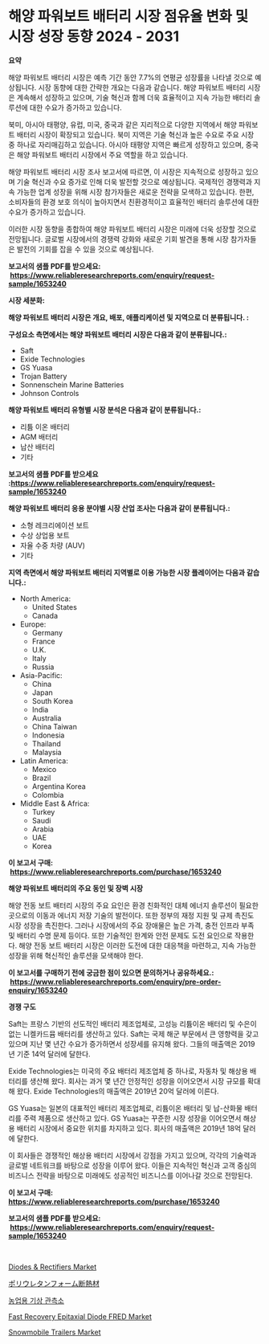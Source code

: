 <p><h1>해양 파워보트 배터리 시장 점유율 변화 및 시장 성장 동향 2024 - 2031</h1></p><p><strong>요약</strong></p>
<p><p>해양 파워보트 배터리 시장은 예측 기간 동안 7.7%의 연평균 성장률을 나타낼 것으로 예상됩니다. 시장 동향에 대한 간략한 개요는 다음과 같습니다. 해양 파워보트 배터리 시장은 계속해서 성장하고 있으며, 기술 혁신과 함께 더욱 효율적이고 지속 가능한 배터리 솔루션에 대한 수요가 증가하고 있습니다.</p><p> 북미, 아시아 태평양, 유럽, 미국, 중국과 같은 지리적으로 다양한 지역에서 해양 파워보트 배터리 시장이 확장되고 있습니다. 북미 지역은 기술 혁신과 높은 수요로 주요 시장 중 하나로 자리매김하고 있습니다. 아시아 태평양 지역은 빠르게 성장하고 있으며, 중국은 해양 파워보트 배터리 시장에서 주요 역할을 하고 있습니다.</p><p>해양 파워보트 배터리 시장 조사 보고서에 따르면, 이 시장은 지속적으로 성장하고 있으며 기술 혁신과 수요 증가로 인해 더욱 발전할 것으로 예상됩니다. 국제적인 경쟁력과 지속 가능한 업계 성장을 위해 시장 참가자들은 새로운 전략을 모색하고 있습니다. 한편, 소비자들의 환경 보호 의식이 높아지면서 친환경적이고 효율적인 배터리 솔루션에 대한 수요가 증가하고 있습니다.</p><p>이러한 시장 동향을 종합하여 해양 파워보트 배터리 시장은 미래에 더욱 성장할 것으로 전망됩니다. 글로벌 시장에서의 경쟁력 강화와 새로운 기회 발견을 통해 시장 참가자들은 발전의 기회를 잡을 수 있을 것으로 예상됩니다.</p></p>
<p><strong>보고서의 샘플 PDF를 받으세요: &nbsp;<a href="https://www.reliableresearchreports.com/enquiry/request-sample/1653240">https://www.reliableresearchreports.com/enquiry/request-sample/1653240</a></strong></p>
<p><strong>시장 세분화:</strong></p>
<p><strong> 해양 파워보트 배터리 시장은 개요, 배포, 애플리케이션 및 지역으로 더 분류됩니다. :</strong></p>
<p><strong>구성요소 측면에서는 해양 파워보트 배터리 시장은 다음과 같이 분류됩니다.:</strong></p>
<p><ul><li>Saft</li><li>Exide Technologies</li><li>GS Yuasa</li><li>Trojan Battery</li><li>Sonnenschein Marine Batteries</li><li>Johnson Controls</li></ul></p>
<p><strong> 해양 파워보트 배터리 유형별 시장 분석은 다음과 같이 분류됩니다.:</strong></p>
<p><ul><li>리튬 이온 배터리</li><li>AGM 배터리</li><li>납산 배터리</li><li>기타</li></ul></p>
<p><strong>보고서의 샘플 PDF를 받으세요 :<a href="https://www.reliableresearchreports.com/enquiry/request-sample/1653240">https://www.reliableresearchreports.com/enquiry/request-sample/1653240</a></strong></p>
<p><strong> 해양 파워보트 배터리 응용 분야별 시장 산업 조사는 다음과 같이 분류됩니다.:</strong></p>
<p><ul><li>소형 레크리에이션 보트</li><li>수상 상업용 보트</li><li>자율 수중 차량 (AUV)</li><li>기타</li></ul></p>
<p><strong>지역 측면에서 해양 파워보트 배터리 지역별로 이용 가능한 시장 플레이어는 다음과 같습니다.:</strong></p>
<p><ul>
    <li>
        North America:
        <ul>
            <li>United States</li>
            <li>Canada</li>
        </ul>
    </li>
    <li>
        Europe:
        <ul>
            <li>Germany</li>
            <li>France</li>
            <li>U.K.</li>
            <li>Italy</li>
            <li>Russia</li>
        </ul>
    </li>
    <li>
        Asia-Pacific:
        <ul>
            <li>China</li>
            <li>Japan</li>
            <li>South Korea</li>
            <li>India</li>
            <li>Australia</li>
            <li>China Taiwan</li>
            <li>Indonesia</li>
            <li>Thailand</li>
            <li>Malaysia</li>
        </ul>
    </li>
    <li>
        Latin America:
        <ul>
            <li>Mexico</li>
            <li>Brazil</li>
            <li>Argentina Korea</li>
            <li>Colombia</li>
        </ul>
    </li>
    <li>
        Middle East & Africa:
        <ul>
            <li>Turkey</li>
            <li>Saudi</li>
            <li>Arabia</li>
            <li>UAE</li>
            <li>Korea</li>
        </ul>
    </li>
    </ul></p>
<p><strong>이 보고서 구매: &nbsp;<a href="https://www.reliableresearchreports.com/purchase/1653240">https://www.reliableresearchreports.com/purchase/1653240</a></strong></p>
<p><strong>해양 파워보트 배터리의 주요 동인 및 장벽 시장</strong></p>
<p><p>해양 전동 보트 배터리 시장의 주요 요인은 환경 친화적인 대체 에너지 솔루션이 필요한 곳으로의 이동과 에너지 저장 기술의 발전이다. 또한 정부의 재정 지원 및 규제 촉진도 시장 성장을 촉진한다. 그러나 시장에서의 주요 장애물은 높은 가격, 충전 인프라 부족 및 배터리 수명 문제 등이다. 또한 기술적인 한계와 안전 문제도 도전 요인으로 작용한다. 해양 전동 보트 배터리 시장은 이러한 도전에 대한 대응책을 마련하고, 지속 가능한 성장을 위해 혁신적인 솔루션을 모색해야 한다.</p></p>
<p><strong>이 보고서를 구매하기 전에 궁금한 점이 있으면 문의하거나 공유하세요.: &nbsp;<a href="https://www.reliableresearchreports.com/enquiry/pre-order-enquiry/1653240">https://www.reliableresearchreports.com/enquiry/pre-order-enquiry/1653240</a></strong></p>
<p><strong>경쟁 구도</strong></p>
<p><p>Saft는 프랑스 기반의 선도적인 배터리 제조업체로, 고성능 리튬이온 배터리 및 수은이 없는 니켈카드뮴 배터리를 생산하고 있다. Saft는 국제 해군 부문에서 큰 영향력을 갖고 있으며 지난 몇 년간 수요가 증가하면서 성장세를 유지해 왔다. 그들의 매출액은 2019년 기준 14억 달러에 달한다.</p><p>Exide Technologies는 미국의 주요 배터리 제조업체 중 하나로, 자동차 및 해상용 배터리를 생산해 왔다. 회사는 과거 몇 년간 안정적인 성장을 이어오면서 시장 규모를 확대해 왔다. Exide Technologies의 매출액은 2019년 20억 달러에 이른다.</p><p>GS Yuasa는 일본의 대표적인 배터리 제조업체로, 리튬이온 배터리 및 납-산화물 배터리를 주력 제품으로 생산하고 있다. GS Yuasa는 꾸준한 시장 성장을 이어오면서 해상용 배터리 시장에서 중요한 위치를 차지하고 있다. 회사의 매출액은 2019년 18억 달러에 달한다.</p><p>이 회사들은 경쟁적인 해상용 배터리 시장에서 강점을 가지고 있으며, 각각의 기술력과 글로벌 네트워크를 바탕으로 성장을 이루어 왔다. 이들은 지속적인 혁신과 고객 중심의 비즈니스 전략을 바탕으로 미래에도 성공적인 비즈니스를 이어나갈 것으로 전망된다.</p></p>
<p><strong>이 보고서 구매: &nbsp; <a href="https://www.reliableresearchreports.com/purchase/1653240">https://www.reliableresearchreports.com/purchase/1653240</a></strong></p>
<p><strong>보고서의 샘플 PDF를 받으세요: &nbsp;<a href="https://www.reliableresearchreports.com/enquiry/request-sample/1653240">https://www.reliableresearchreports.com/enquiry/request-sample/1653240</a></strong><strong></strong></p>
<p>&nbsp;</p>
<p><p><a href="https://github.com/bmorecock/Market-Research-Report-List-2/blob/main/diodes-rectifiers-market.md">Diodes & Rectifiers Market</a></p><p><a href="https://medium.com/@briaabshire64/%E3%83%9D%E3%83%AA%E3%82%A6%E3%83%AC%E3%82%BF%E3%83%B3%E3%83%95%E3%82%A9%E3%83%BC%E3%83%A0%E6%96%AD%E7%86%B1%E6%9D%90%E5%B8%82%E5%A0%B4%E8%AA%BF%E6%9F%BB%E3%83%AC%E3%83%9D%E3%83%BC%E3%83%88-%E3%81%9D%E3%81%AE%E6%AD%B4%E5%8F%B2%E3%81%A82024%E5%B9%B4%E3%81%8B%E3%82%892031%E5%B9%B4%E3%81%BE%E3%81%A7%E3%81%AE%E4%BA%88%E6%B8%AC-ed503a61b13a">ポリウレタンフォーム断熱材</a></p><p><a href="https://medium.com/@francescaove76856/%EB%86%8D%EC%97%85-%EA%B8%B0%EC%83%81-%EA%B4%80%EC%B8%A1%EC%86%8C-%EC%8B%9C%EC%9E%A5-%EC%A1%B0%EC%82%AC-%EB%B3%B4%EA%B3%A0%EC%84%9C-%EA%B7%B8-%EC%97%AD%EC%82%AC-%EB%B0%8F-2024%EB%85%84%EB%B6%80%ED%84%B0-2031%EB%85%84%EA%B9%8C%EC%A7%80%EC%9D%98-%EC%98%88%EC%B8%A1-3e2162467ade">농업용 기상 관측소</a></p><p><a href="https://medium.com/@elizabethalexander97/fast-recovery-epitaxial-diode-fred-market-size-market-outlook-and-market-forecast-2024-to-2031-ef99a4e80cc3">Fast Recovery Epitaxial Diode FRED Market</a></p><p><a href="https://issuu.com/reportprime-2/docs/snowmobile-trailers-market-size-2030.pptx">Snowmobile Trailers Market</a></p></p>